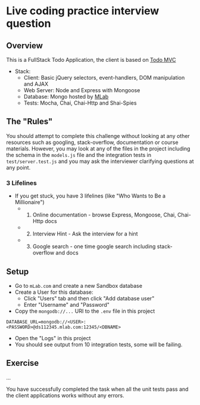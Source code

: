 Live coding practice interview question
=======================================

## Overview

This is a FullStack Todo Application, the client is based on [Todo MVC](http://todomvc.com/)

- Stack:
  - Client: Basic jQuery selectors, event-handlers, DOM manipulation and AJAX
  - Web Server: Node and Express with Mongoose 
  - Database: Mongo hosted by [MLab](mlab.com)
  - Tests: Mocha, Chai, Chai-Http and Shai-Spies

## The "Rules"

You should attempt to complete this challenge without looking at any other resources such as googling, stack-overflow, documentation or course materials. However, you may look at any of the files in the project including the schema in the `models.js` file and the integration tests in `test/server.test.js` and you may ask the interviewer clarifying questions at any point.

### 3 Lifelines
- If you get stuck, you have 3 lifelines (like "Who Wants to Be a Millionaire")
  - 1) Online documentation - browse Express, Mongoose, Chai, Chai-Http docs
  - 2) Interview Hint - Ask the interview for a hint
  - 3) Google search - one time google search including stack-overflow and docs

## Setup

- Go to `mLab.com` and create a new Sandbox database
- Create a User for this database:  
  - Click "Users" tab and then click "Add database user"
  - Enter "Username" and "Password"
- Copy the `mongodb://...` URI to the `.env` file in this project

```
DATABASE_URL=mongodb://<USER>:<PASSWORD>@ds112345.mlab.com:12345/<DBNAME>
```

- Open the "Logs" in this project
- You should see output from 10 integration tests, some will be failing.

## Exercise

...

You have successfully completed the task when all the unit tests pass and the client applications works without any errors.
